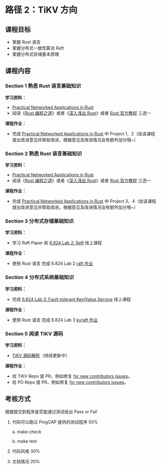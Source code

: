 # 路径 2：TiKV 方向

## 课程目标
* 掌握 Rust 语言
* 掌握分布式一致性算法 Raft
* 掌握分布式存储基本原理

## 课程内容

### Section 1 熟悉 Rust 语言基础知识

**学习资料：**

* [Practical Networked Applications in Rust](https://github.com/pingcap/talent-plan/tree/master/rust)
* 阅读《[Rust 编程之道](https://book.douban.com/subject/30418895/)》或者《[深入浅出 Rust](https://book.douban.com/subject/30312231/)》或者 [Rust 官方教程](https://doc.rust-lang.org/book/) 三选一 

**课程作业：**

* 完成  [Practical Networked Applications in Rust](https://github.com/pingcap/talent-plan/tree/master/rust) 中 Project 1、2（给该课程提出改进意见并帮助改进，根据意见及改进情况会有额外加分哦~）

### Section 2 熟悉 Rust 语言基础知识

**学习资料：**

* [Practical Networked Applications in Rust](https://github.com/pingcap/talent-plan/tree/master/courses/rust)
* 阅读《[Rust 编程之道](https://book.douban.com/subject/30418895/)》或者《[深入浅出 Rust](https://book.douban.com/subject/30312231/)》或者 [Rust 官方教程](https://doc.rust-lang.org/book/) 三选一 

**课程作业：**

* 完成  [Practical Networked Applications in Rust](https://github.com/pingcap/talent-plan/tree/master/courses/rust) 中 Project 3、4（给该课程提出改进意见并帮助改进，根据意见及改进情况会有额外加分哦~）

### Section 3 分布式存储基础知识

**学习资料：**

* 学习 Raft Paper 和 [6.824 Lab 2: Raft](https://pdos.csail.mit.edu/6.824/labs/lab-raft.html) 线上课程

**课程作业：**

* 使用 Rust 语言 完成 6.824 Lab 2 [raft 作业](https://github.com/pingcap/talent-plan/tree/master/dss)

### Section 4 分布式系统基础知识

**学习资料：**

* 完成 [6.824 Lab 3: Fault-tolerant Key/Value Service](https://pdos.csail.mit.edu/6.824/labs/lab-kvraft.html) 线上课程

**课程作业：**

* 使用 Rust 语言 完成 6.824 Lab 3 [kvraft 作业](https://github.com/pingcap/talent-plan/tree/master/dss)

### Section 5  阅读 TiKV 源码

**学习资料：**

* [TiKV 源码解析](https://pingcap.com/blog-cn/#TiKV-%E6%BA%90%E7%A0%81%E8%A7%A3%E6%9E%90)（持续更新中）

**课程作业：**

* 给 TiKV Repo 提 PR，例如修复 [for new contributors issues](https://github.com/tikv/tikv/issues?q=is%3Aissue+is%3Aopen+label%3A%22D%3A+Easy%22+label%3A%22S%3A+HelpWanted%22)。
* 给 PD Repo 提 PR，例如修复 [for new contributors issues]()。

## 考核方式

根据提交到程序是否能通过测试给出 Pass or Fail

1. 代码可以跑过 PingCAP 提供的测试程序 50% 
	
	a. make check
	
	b. make test

2. 代码风格 30%
3. 文档情况 20%

